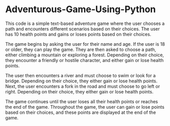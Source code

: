 # Adventurous-Game-Using-Python


This code is a simple text-based adventure game where the user chooses a path and encounters different scenarios based on their choices. The user has 10 health points and gains or loses points based on their choices.

The game begins by asking the user for their name and age. If the user is 18 or older, they can play the game. They are then asked to choose a path, either climbing a mountain or exploring a forest. Depending on their choice, they encounter a friendly or hostile character, and either gain or lose health points.

The user then encounters a river and must choose to swim or look for a bridge. Depending on their choice, they either gain or lose health points. Next, the user encounters a fork in the road and must choose to go left or right. Depending on their choice, they either gain or lose health points.

The game continues until the user loses all their health points or reaches the end of the game. Throughout the game, the user can gain or lose points based on their choices, and these points are displayed at the end of the game.
